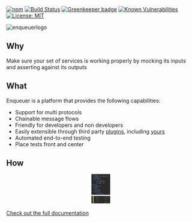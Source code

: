 [![npm](https://img.shields.io/npm/dt/enqueuer.svg)]()
[![Build Status](https://travis-ci.org/enqueuer-land/enqueuer.svg?branch=master)](https://travis-ci.org/enqueuer-land/enqueuer)
[![Greenkeeper badge](https://badges.greenkeeper.io/enqueuer-land/enqueuer.svg)](https://greenkeeper.io/)
[![Known Vulnerabilities](https://snyk.io/test/npm/enqueuer/badge.svg)](https://snyk.io/test/npm/enqueuer)
[![License: MIT](https://img.shields.io/badge/License-MIT-yellow.svg)](https://opensource.org/licenses/MIT)


![enqueuerlogo](https://raw.githubusercontent.com/enqueuer-land/enqueuer/master/docs/images/fullLogo1.png "Enqueuer Giant Logo")

## Why
Make sure your set of services is working properly by mocking its inputs and asserting against
its outputs

## What
Enqueuer is a platform that provides the following capabilities:
- Support for multi protocols<br>
- Chainable message flows <br>
- Friendly for developers and non developers <br>
- Easily extensible through third party <a
    href="http://github.com/enqueuer-land/plugins-list">plugins</a>, including <a
    href="https://github.com/enqueuer-land/plugin-scaffold">yours</a> <br>
- Automated end-to-end testing <br>
- Place tests front and center

## How

<div style="text-align: center"><img src="docs/images/http.png" width="50" height="auto"></div>
<div style="text-align: center"><img src="docs/images/http-result.png" width="50" height="auto"></div>

[Check out the full documentation](https://enqueuer.com/docs)
